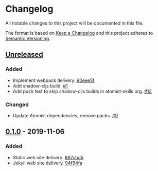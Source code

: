 # Changelog

All notable changes to this project will be documented in this file.

The format is based on [Keep a Changelog](http://keepachangelog.com/)
and this project adheres to [Semantic Versioning](http://semver.org/).

## [Unreleased](https://github.com/atomist/atomist-web-sdm/compare/0.1.0...HEAD)

### Added

-   Implement webpack delivery. [90eee5f](https://github.com/atomist/atomist-web-sdm/commit/90eee5f8a1d4c3d52cc32ad984043eca565ba5a9)
-   Add shadow-cljs build. [#1](https://github.com/atomist/atomist-web-sdm/issues/1)
-   Add push test to skip shadow-cljs builds in atomist-skills org. [#12](https://github.com/atomist/atomist-web-sdm/issues/12)

### Changed

-   Update Atomist dependencies, remove packs. [#9](https://github.com/atomist/atomist-web-sdm/issues/9)

## [0.1.0](https://github.com/atomist/atomist-web-sdm/tree/0.1.0) - 2019-11-06

### Added

-   Static web site delivery. [687cbd5](https://github.com/atomist/atomist-web-sdm/commit/687cbd5ee6bde36a80acaec88e5d2dd4f00e8ed2)
-   Jekyll web site delivery. [94f94fa](https://github.com/atomist/atomist-web-sdm/commit/94f94fa26b162c85fae31c2bf0289613ee942226)
